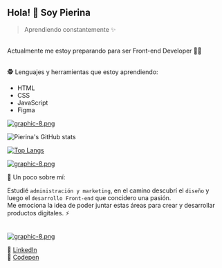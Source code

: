 
## Hola! 👋 Soy Pierina
> Aprendiendo constantemente ✨ 

<br>
Actualmente me estoy preparando para ser Front-end Developer 👩‍💻 <br><br>

🕵 Lenguajes y herramientas que estoy aprendiendo:
* HTML
* CSS
* JavaScript
* Figma

[![graphic-8.png](https://i.postimg.cc/Wb7W4328/graphic-8.png)](https://postimg.cc/nCCYRn99)

![Pierina's GitHub stats](https://github-readme-stats.vercel.app/api?username=pierinamont&hide=contribs,prs&theme=buefy&show_icons=true)

[![Top Langs](https://github-readme-stats.vercel.app/api/top-langs/?username=pierinamont&layout=compact&theme=buefy)](https://github.com/pierinamont/github-readme-stats)

[![graphic-8.png](https://i.postimg.cc/Wb7W4328/graphic-8.png)](https://postimg.cc/nCCYRn99)


💬 Un poco sobre mí:<br>

Estudié `administración y marketing`, en el camino descubrí el `diseño` y luego el `desarrollo Front-end` que concidero una pasión.<br>
Me emociona la idea de poder juntar estas áreas para crear y desarrollar productos digitales. ⚡ <br><br>

[![graphic-8.png](https://i.postimg.cc/Wb7W4328/graphic-8.png)](https://postimg.cc/nCCYRn99)

👾 [LinkedIn](https://www.linkedin.com/in/pierina-montalva-fatur/ "LinkedIn") <br>
👾 [Codepen](https://codepen.io/pierinamood "Codepen")

<!--
**pierinamont/pierinamont** is a ✨ _special_ ✨ repository because its `README.md` (this file) appears on your GitHub profile.
-->

